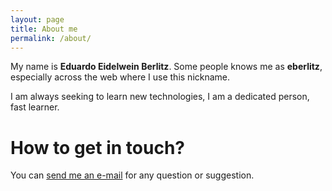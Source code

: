 ```yaml
---
layout: page
title: About me
permalink: /about/
---
```



My name is **Eduardo Eidelwein Berlitz**. Some people knows me as **eberlitz**, especially across the web where I use this nickname.

I am always seeking to learn new technologies, I am a dedicated person, fast learner.


How to get in touch?
====================

You can [send me an e-mail](mailto:eberlitz@gmail.com) for any question or suggestion.
